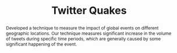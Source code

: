 ---
title: Twitter Quakes
category: other
featured: true
thumbnail: "/images/twitter-quakes/plot2.png"
alias: /work/twitter-quakes/
metadata_only: true
tags: DataMining
abstract:
|
   Developed a technique to measure the impact of global events on different geographic locations. Our technique measures significant increase in the volume of tweets during specific time periods, which are generally caused by some significant happening of the event.
bullets:
|
    
---
